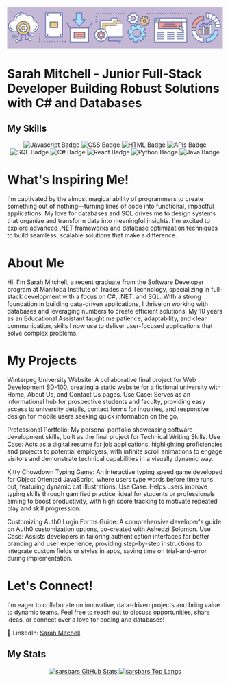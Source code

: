 ![My GitHub 1 Image](./github-header-purple.png)

# Sarah Mitchell - Junior Full-Stack Developer Building Robust Solutions with C# and Databases

## My Skills

<p align="center">
  <img src="https://img.shields.io/badge/Javascript-CBB8D5" alt="Javascript Badge">
  <img src="https://img.shields.io/badge/CSS-A7DFFB" alt="CSS Badge">
  <img src="https://img.shields.io/badge/HTML-F8CD71" alt="HTML Badge">
  <img src="https://img.shields.io/badge/API-EDA594" alt="APIs Badge">
  <img src="https://img.shields.io/badge/SQL-CBB8D5" alt="SQL Badge">
  <img src="https://img.shields.io/badge/C%23-F8CD71" alt="C# Badge">
  <img src="https://img.shields.io/badge/React-A7DFFB" alt="React Badge">
  <img src="https://img.shields.io/badge/Python-EDA594" alt="Python Badge">
  <img src="https://img.shields.io/badge/Java-CBB8D5" alt="Java Badge">
</p>

# What's Inspiring Me!

I'm captivated by the almost magical ability of programmers to create something out of nothing—turning lines of code into functional, impactful applications. My love for databases and SQL drives me to design systems that organize and transform data into meaningful insights. I'm excited to explore advanced .NET frameworks and database optimization techniques to build seamless, scalable solutions that make a difference.

# About Me

Hi, I'm Sarah Mitchell, a recent graduate from the Software Developer program at Manitoba Institute of Trades and Technology, specializing in full-stack development with a focus on C#, .NET, and SQL. With a strong foundation in building data-driven applications, I thrive on working with databases and leveraging numbers to create efficient solutions. My 10 years as an Educational Assistant taught me patience, adaptability, and clear communication, skills I now use to deliver user-focused applications that solve complex problems.

# My Projects

Winterpeg University Website: A collaborative final project for Web Development SD-100, creating a static website for a fictional university with Home, About Us, and Contact Us pages. Use Case: Serves as an informational hub for prospective students and faculty, providing easy access to university details, contact forms for inquiries, and responsive design for mobile users seeking quick information on the go.

Professional Portfolio: My personal portfolio showcasing software development skills, built as the final project for Technical Writing Skills. Use Case: Acts as a digital resume for job applications, highlighting proficiencies and projects to potential employers, with infinite scroll animations to engage visitors and demonstrate technical capabilities in a visually dynamic way.

Kitty Chowdown Typing Game: An interactive typing speed game developed for Object Oriented JavaScript, where users type words before time runs out, featuring dynamic cat illustrations. Use Case: Helps users improve typing skills through gamified practice, ideal for students or professionals aiming to boost productivity, with high score tracking to motivate repeated play and skill progression.

Customizing Auth0 Login Forms Guide: A comprehensive developer's guide on Auth0 customization options, co-created with Ashedzi Solomon. Use Case: Assists developers in tailoring authentication interfaces for better branding and user experience, providing step-by-step instructions to integrate custom fields or styles in apps, saving time on trial-and-error during implementation.


# Let's Connect!

I'm eager to collaborate on innovative, data-driven projects and bring value to dynamic teams. Feel free to reach out to discuss opportunities, share ideas, or connect over a love for coding and databases!

🔗 LinkedIn: [Sarah Mitchell](https://www.linkedin.com/in/sarah-mitchell-b1a773345/)



## My Stats

<p align="center">
  <a href="https://github.com/sarsbars/github-readme-stats">
    <img align="center" src="https://github-readme-stats.vercel.app/api?username=sarsbars&show_icons=true&theme=radical" alt="sarsbars GitHub Stats" width="600" height="300" />
  </a>
  <a href="https://github.com/sarsbars/github-readme-stats">
    <img align="center" src="https://github-readme-stats.vercel.app/api/top-langs/?username=sarsbars&layout=compact&theme=radical" alt="sarsbars Top Langs" width="400" height="200" />
  </a>
</p>


